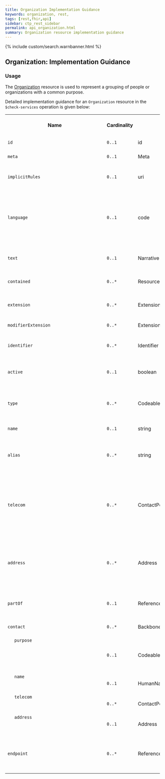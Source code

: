 ```yaml
---
title: Organization Implementation Guidance
keywords: organization, rest,
tags: [rest,fhir,api]
sidebar: ctp_rest_sidebar
permalink: api_organization.html
summary: Organization resource implementation guidance
---
```


{% include custom/search.warnbanner.html %}


<style>
td.sub{
content: '';
display: block;
width: 285px;
background-image: url(images/tbl_vjoin_end.png);
background-repeat: no-repeat;
background-position: 10px  10px;
padding-left: 30px;
}

td.sub-sub{
content: '';
display: block;
width: 285px;
background-image: url(images/tbl_vjoin_end.png);
background-repeat: no-repeat;
background-position: 30px  10px;
padding-left: 50px;
}

td.sub-sub-sub{
content: '';
display: block;
width: 285px;
background-image: url(images/tbl_vjoin_end.png);
background-repeat: no-repeat;
background-position: 50px  10px;
padding-left: 70px;
}
</style>

## Organization: Implementation Guidance ##

### Usage ###

The [Organization](http://hl7.org/fhir/stu3/organization.html) resource is used to represent a grouping of people or organizations with a common purpose.

Detailed implementation guidance for an `Organization` resource in the `$check-services` operation is given below:

<table  style="min-width:100%;width:100%">
<tr>
<th  style="width:10%;">Name</th>
<th  style="width:5%;">Cardinality</th>
<th  style="width:10%;">Type</th>
<th  style="width:38%;">FHIR Documentation</th>
<th  style="width:37%;">CDS Implementation Guidance</th>
</tr>
<tr>
<td><code>id</code></td>
<td><code>0..1</code></td>
<td>id</td>
<td>Logical id of this artifact</td>
<td></td>
</tr>
<tr>
<td><code>meta</code></td>
<td><code>0..1</code></td>
<td>Meta</td>
<td>Metadata about the resource</td>

<td></td>

</tr>

<tr>

<td><code>implicitRules</code></td>

<td><code>0..1</code></td>

<td>uri</td>

<td>A set of rules under which this content was created</td>

<td></td>

</tr>

<tr>

<td><code>language</code></td>

<td><code>0..1</code></td>

<td>code</td>

<td>Language of the resource content. <br/>

<a  href="http://hl7.org/fhir/stu3/valueset-languages.html">Common Languages</a> (Extensible but limited to All Languages)</td>

<td></td>

</tr>

<tr>

<td><code>text</code></td>

<td><code>0..1</code></td>

<td>Narrative</td>

<td>Text summary of the resource, for human interpretation</td>

<td></td>

</tr>

<tr>

<td><code>contained</code></td>

<td><code>0..*</code></td>

<td>Resource</td>

<td>Contained, inline Resources</td>

<td>This SHOULD NOT be populated.</td>

</tr>

<tr>

<td><code>extension</code></td>

<td><code>0..*</code></td>

<td>Extension</td>

<td>Additional Content defined by implementations</td>

<td></td>

</tr>

<tr>

<td><code>modifierExtension</code></td>

<td><code>0..*</code></td>

<td>Extension</td>

<td>Extensions that cannot be ignored</td>

<td></td>

</tr>

<tr>

<td><code>identifier</code></td>

<td><code>0..*</code></td>

<td>Identifier</td>

<td>Identifies this organization across multiple systems</td>

<td></td>

</tr>

<tr>

<td><code>active</code></td>

<td><code>0..1</code></td>

<td>boolean</td>

<td>Whether the organization's record is still in active use</td>

<td></td>

</tr>

<tr>

<td><code>type</code></td>

<td><code>0..*</code></td>

<td>CodeableConcept</td>

<td>Kind of organization<br>

<a  href="http://hl7.org/fhir/stu3/valueset-organization-type.html">OrganizationType (Example)</a></td>

<td></td>

</tr>

<tr>

<td><code>name</code></td>

<td><code>0..1</code></td>

<td>string</td>

<td>Name used for the organization</td>

<td></td>

</tr>

<tr>

<td><code>alias</code></td>

<td><code>0..*</code></td>

<td>string</td>

<td>A list of alternate names that the organization is known as, or was known as in the past</td>

<td></td>

</tr>

<tr>

<td><code>telecom</code></td>

<td><code>0..*</code></td>

<td>ContactPoint</td>

<td>A contact detail for the organization<br>

+ The telecom of an organization can never be of use 'home'</td>

<td></td>

</tr>

<tr>

<td><code>address</code></td>

<td><code>0..*</code></td>

<td>Address</td>

<td>An address for the organization<br>

+ An address of an organization can never be of use 'home'</td>

<td></td>

</tr>

<tr>

<td><code>partOf</code></td>

<td><code>0..1</code></td>

<td>Reference(Organization)</td>

<td>The organization of which this organization forms a part</td>

<td></td>

</tr>

<tr>

<td><code>contact</code></td>

<td><code>0..*</code></td>

<td>BackboneElement</td>

<td>Contact for the organization for a certain purpose</td>

<td></td>

</tr>

<tr>

<td  class="sub"><code>purpose</code></td>

<td><code>0..1</code></td>

<td>CodeableConcept</td>

<td>The type of contact<br>

<a  href="http://hl7.org/fhir/stu3/valueset-contactentity-type.html">ContactEntityType (Extensible)</a></td>

<td></td>

</tr>

<tr>

<td  class="sub"><code>name</code></td>

<td><code>0..1</code></td>

<td>HumanName</td>

<td>A name associated with the contact</td>

<td></td>

</tr>

<tr>

<td  class="sub"><code>telecom</code></td>

<td><code>0..*</code></td>

<td>ContactPoint</td>

<td>Contact details (telephone, email, etc.) for a contact</td>

<td></td>

</tr>

<tr>

<td  class="sub"><code>address</code></td>

<td><code>0..1</code></td>

<td>Address</td>

<td>Visiting or postal addresses for the contact</td>

<td></td>

</tr>

<tr>

<td><code>endpoint</code></td>

<td><code>0..*</code></td>

<td>Reference(Endpoint)</td>

<td>Technical endpoints providing access to services operated for the organization</td>

<td>This SHOULD NOT be populated</td>

</tr>

</table>

  

<!--stackedit_data:

eyJoaXN0b3J5IjpbMTcxNTY0MTI1MiwtMjQ5NDc2NTgyLDE0ND

M3MzQ1NTgsMjE2NjEwNTc2XX0=

-->
<!--stackedit_data:
eyJoaXN0b3J5IjpbLTEzMzU2MDM5NzNdfQ==
-->